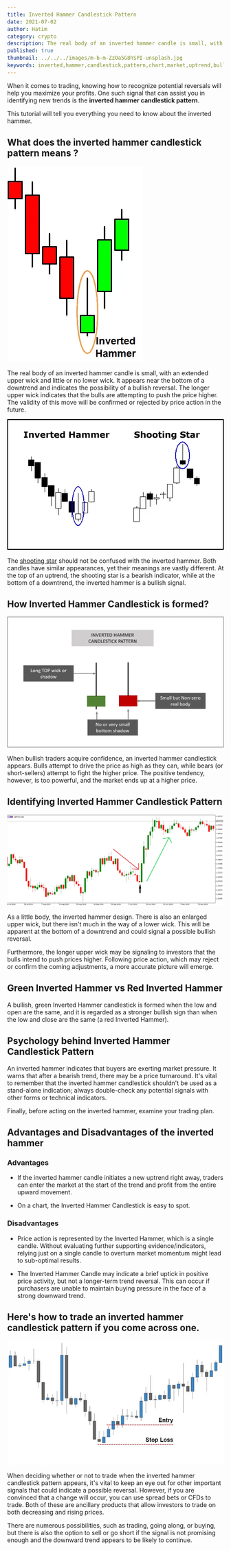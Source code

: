 ```yaml
---
title: Inverted Hammer Candlestick Pattern
date: 2021-07-02
author: Hatim
category: crypto
description: The real body of an inverted hammer candle is small, with an extended upper wick and little or no lower wick. It appears near the bottom of a downtrend and indicates the possibility of a bullish reversal. The validity of this move will be confirmed or rejected by price action in the future.
published: true
thumbnail: ../../../images/m-b-m-ZzOa5G8hSPI-unsplash.jpg
keywords: inverted,hammer,candlestick,pattern,chart,market,uptrend,bullish,meaning,reversal,indicate,forex,crypto,trade,trading,traders,techinal,analysis,means,shooting,star,market,shadow,body,real,lower,upper,low,high,lower,higher
---
```


When it comes to trading, knowing how to recognize potential reversals will help you maximize your profits. One such signal that can assist you in identifying new trends is the **inverted hammer candlestick pattern**.

This tutorial will tell you everything you need to know about the inverted hammer.

## What does the inverted hammer candlestick pattern means ?

![Inverted Hammer](./inverted-hammer.webp "Image Source hitandruncandlestick")

The real body of an inverted hammer candle is small, with an extended upper wick and little or no lower wick. It appears near the bottom of a downtrend and indicates the possibility of a bullish reversal. The longer upper wick indicates that the bulls are attempting to push the price higher. The validity of this move will be confirmed or rejected by price action in the future.

![Inverted Hammer and Shooting Star](./inverted-shooting-star.webp)

The [shooting star](https://anothertechs.com/crypto/shooting-star/) should not be confused with the inverted hammer.
Both candles have similar appearances, yet their meanings are vastly different. At the top of an uptrend, the shooting star is a bearish indicator, while at the bottom of a downtrend, the inverted hammer is a bullish signal.

## How Inverted Hammer Candlestick is formed?

![Inverted Hammer Candlestick](./inverted-candles.webp "Image Source thetradingresource")

When bullish traders acquire confidence, an inverted hammer candlestick appears. Bulls attempt to drive the price as high as they can, while bears (or short-sellers) attempt to fight the higher price.
The positive tendency, however, is too powerful, and the market ends up at a higher price.

## Identifying Inverted Hammer Candlestick Pattern

![Identifying Inverted Hammer](./identifying-inverted-hammer.webp "Image Source fxdayjob")

As a little body, the inverted hammer design. There is also an enlarged upper wick, but there isn't much in the way of a lower wick. This will be apparent at the bottom of a downtrend and could signal a possible bullish reversal.

Furthermore, the longer upper wick may be signaling to investors that the bulls intend to push prices higher. Following price action, which may reject or confirm the coming adjustments, a more accurate picture will emerge.

## Green Inverted Hammer vs Red Inverted Hammer

A bullish, green Inverted Hammer candlestick is formed when the low and open are the same, and it is regarded as a stronger bullish sign than when the low and close are the same (a red Inverted Hammer).

## Psychology behind Inverted Hammer Candlestick Pattern

An inverted hammer indicates that buyers are exerting market pressure.
It warns that after a bearish trend, there may be a price turnaround.
It's vital to remember that the inverted hammer candlestick shouldn't be used as a stand-alone indication; always double-check any potential signals with other forms or technical indicators.

Finally, before acting on the inverted hammer, examine your trading plan.

## Advantages and Disadvantages of the inverted hammer

### Advantages

- If the inverted hammer candle initiates a new uptrend right away, traders can enter the market at the start of the trend and profit from the entire upward movement.

- On a chart, the Inverted Hammer Candlestick is easy to spot.

### Disadvantages

- Price action is represented by the Inverted Hammer, which is a single candle. Without evaluating further supporting evidence/indicators, relying just on a single candle to overturn market momentum might lead to sub-optimal results.

- The Inverted Hammer Candle may indicate a brief uptick in positive price activity, but not a longer-term trend reversal. This can occur if purchasers are unable to maintain buying pressure in the face of a strong downward trend.

## Here's how to trade an inverted hammer candlestick pattern if you come across one.

![Trading Iverted Hammer](./trading-in-inverted-hammer.webp "Image Source fxdayjob")

When deciding whether or not to trade when the inverted hammer candlestick pattern appears, it's vital to keep an eye out for other important signals that could indicate a possible reversal. However, if you are convinced that a change will occur, you can use spread bets or CFDs to trade. Both of these are ancillary products that allow investors to trade on both decreasing and rising prices.

There are numerous possibilities, such as trading, going along, or buying, but there is also the option to sell or go short if the signal is not promising enough and the downward trend appears to be likely to continue.
